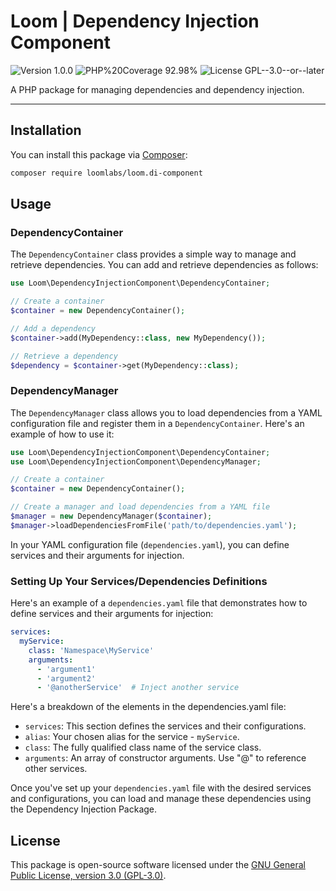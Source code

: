 # Loom | Dependency Injection Component

<p>
<!-- Version Badge -->
<img src="https://img.shields.io/badge/Version-1.0.0-blue" alt="Version 1.0.0">
<!-- PHP Coverage Badge -->
<img src="https://img.shields.io/badge/PHP%20Coverage-92.98%25-green" alt="PHP%20Coverage 92.98%">
<!-- License Badge -->
<img src="https://img.shields.io/badge/License-GPL--3.0--or--later-34ad9b" alt="License GPL--3.0--or--later">
</p>

<p>A PHP package for managing dependencies and dependency injection.</p>

---

## Installation

You can install this package via [Composer](https://getcomposer.org/):

```bash
composer require loomlabs/loom.di-component
```

## Usage

### DependencyContainer

The `DependencyContainer` class provides a simple way to manage and retrieve dependencies. You can add and retrieve 
dependencies as follows:

```php
use Loom\DependencyInjectionComponent\DependencyContainer;

// Create a container
$container = new DependencyContainer();

// Add a dependency
$container->add(MyDependency::class, new MyDependency());

// Retrieve a dependency
$dependency = $container->get(MyDependency::class);
```

### DependencyManager

The `DependencyManager` class allows you to load dependencies from a YAML configuration file and register them in a 
`DependencyContainer`. Here's an example of how to use it:

```php
use Loom\DependencyInjectionComponent\DependencyContainer;
use Loom\DependencyInjectionComponent\DependencyManager;

// Create a container
$container = new DependencyContainer();

// Create a manager and load dependencies from a YAML file
$manager = new DependencyManager($container);
$manager->loadDependenciesFromFile('path/to/dependencies.yaml');
```

In your YAML configuration file (`dependencies.yaml`), you can define services and their arguments for injection.

### Setting Up Your Services/Dependencies Definitions

Here's an example of a `dependencies.yaml` file that demonstrates how to define services and their arguments for injection:

```yaml
services:
  myService:
    class: 'Namespace\MyService'
    arguments:
      - 'argument1'
      - 'argument2'
      - '@anotherService'  # Inject another service
```

Here's a breakdown of the elements in the dependencies.yaml file:

- `services`: This section defines the services and their configurations.
- `alias`: Your chosen alias for the service - `myService`.
- `class`: The fully qualified class name of the service class.
- `arguments`: An array of constructor arguments. Use "@" to reference other services.

Once you've set up your `dependencies.yaml` file with the desired services and configurations, you can load and manage 
these dependencies using the Dependency Injection Package.

## License

This package is open-source software licensed under the [GNU General Public License, version 3.0 (GPL-3.0)](https://opensource.org/licenses/GPL-3.0).